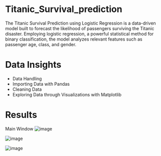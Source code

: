 # Titanic_Survival_prediction
The Titanic Survival Prediction using Logistic Regression is a data-driven model built to forecast the likelihood of passengers surviving the Titanic disaster. Employing logistic regression, a powerful statistical method for binary classification, the model analyzes relevant features such as passenger age, class, and gender. 

# Data Insights
* Data Handling
* Importing Data with Pandas
* Cleaning Data
* Exploring Data through Visualizations with Matplotlib

# Results
Main Window
![image](https://github.com/Nivi6114/Nivi6114/assets/134807378/96b8150f-b67f-402c-a803-ece785747611)

![image](https://github.com/Nivi6114/Nivi6114/assets/134807378/462b90ff-9cce-44f0-9882-e769693cc397)

![image](https://github.com/Nivi6114/Nivi6114/assets/134807378/1c96e56e-abe9-4256-b1f3-cd4feade8709)

